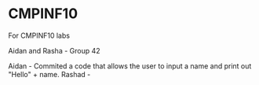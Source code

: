 # CMPINF10
For CMPINF10 labs

Aidan and Rasha - Group 42

Aidan - Commited a code that allows the user to input a name and print out "Hello" + name.
Rashad - 
